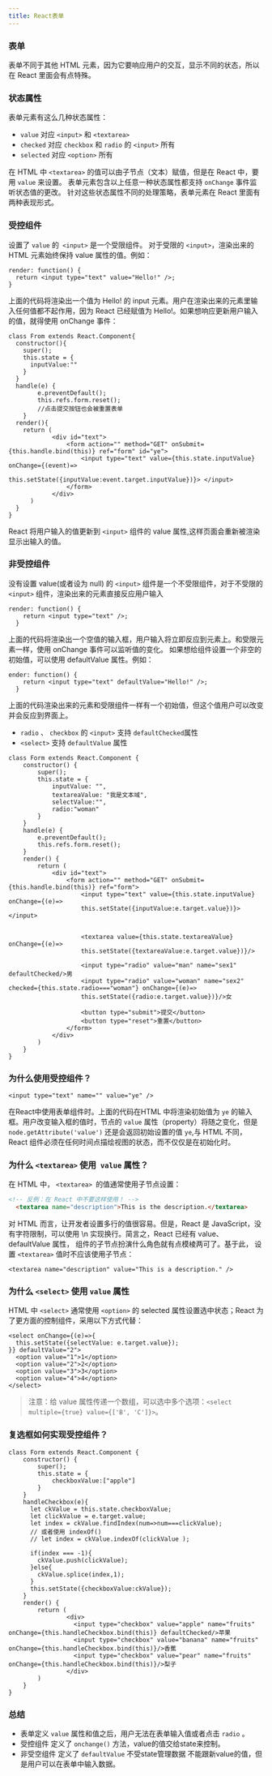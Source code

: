 ```yaml
---
title: React表单
---
```


### 表单
表单不同于其他 HTML 元素，因为它要响应用户的交互，显示不同的状态，所以在 React 里面会有点特殊。

### 状态属性
表单元素有这么几种状态属性：

- `value` 对应 `<input>` 和 `<textarea>`
- `checked` 对应 `checkbox` 和 `radio` 的 `<input>` 所有
- `selected` 对应 `<option>` 所有

在 HTML 中 `<textarea>` 的值可以由子节点（文本）赋值，但是在 React 中，要用 `value` 来设置。
表单元素包含以上任意一种状态属性都支持 `onChange` 事件监听状态值的更改。
针对这些状态属性不同的处理策略，表单元素在 React 里面有两种表现形式。

### 受控组件
设置了 `value` 的` <input>` 是一个受限组件。 对于受限的 `<input>`，渲染出来的 HTML 元素始终保持 value 属性的值。例如：

```
render: function() {
  return <input type="text" value="Hello!" />;
}
```

上面的代码将渲染出一个值为 Hello! 的 input 元素。用户在渲染出来的元素里输入任何值都不起作用，因为 React 已经赋值为 Hello!。如果想响应更新用户输入的值，就得使用 onChange 事件：

```
class From extends React.Component{
  constructor(){
    super();
    this.state = {
      inputValue:""
    }
  }
  handle(e) {
        e.preventDefault();
        this.refs.form.reset();
        //点击提交按钮也会被重置表单
    }
  render(){
    return (
            <div id="text">
                <form action="" method="GET" onSubmit={this.handle.bind(this)} ref="form" id="ye">
                    <input type="text" value={this.state.inputValue} onChange={(event)=>
                      this.setState({inputValue:event.target.inputValue})}> </input>
                </form>
            </div>
      )
  }
}
```

React 将用户输入的值更新到 `<input>` 组件的 value 属性,这样页面会重新被渲染显示出输入的值。

### 非受控组件
没有设置 value(或者设为 null) 的 `<input>` 组件是一个不受限组件，对于不受限的 `<input>` 组件，渲染出来的元素直接反应用户输入

```
render: function() {
    return <input type="text" />;
  }
```

上面的代码将渲染出一个空值的输入框，用户输入将立即反应到元素上。和受限元素一样，使用 onChange 事件可以监听值的变化。
如果想给组件设置一个非空的初始值，可以使用 defaultValue 属性。例如：

```
ender: function() {
    return <input type="text" defaultValue="Hello!" />;
  }
```
上面的代码渲染出来的元素和受限组件一样有一个初始值，但这个值用户可以改变并会反应到界面上。

- `radio` 、 `checkbox` 的 `<input>` 支持 `defaultChecked`属性
- `<select>` 支持 `defaultValue` 属性

```
class Form extends React.Component {
    constructor() {
        super();
        this.state = {
            inputValue: "",
            textareaValue: "我是文本域",
            selectValue:"",
            radio:"woman"
        }
    }
    handle(e) {
        e.preventDefault();
        this.refs.form.reset();
    }
    render() {
        return (
            <div id="text">
                <form action="" method="GET" onSubmit={this.handle.bind(this)} ref="form">
                    <input type="text" value={this.state.inputValue} onChange={(e)=>
                    this.setState({inputValue:e.target.value})}></input>


                    <textarea value={this.state.textareaValue} onChange={(e)=>
                    this.setState({textareaValue:e.target.value})}/>

                    <input type="radio" value="man" name="sex1" defaultChecked/>男
                    <input type="radio" value="woman" name="sex2" checked={this.state.radio==="woman"} onChange={(e)=>
                    this.setState({radio:e.target.value})}/>女

                    <button type="submit">提交</button>
                    <button type="reset">重置</button>
                </form>
            </div>
        )
    }
}
```

### 为什么使用受控组件？

```
<input type="text" name="" value="ye" />
```
在React中使用表单组件时。上面的代码在HTML 中将渲染初始值为 `ye` 的输入框。用户改变输入框的值时，节点的 `value` 属性（property）将随之变化，但是 `node.getAttribute('value')` 还是会返回初始设置的值 `ye`,与 HTML 不同，React 组件必须在任何时间点描绘视图的状态，而不仅仅是在初始化时。

### 为什么 `<textarea>` 使用` value` 属性？
在 HTML 中， `<textarea> `的值通常使用子节点设置：

```html
<!-- 反例：在 React 中不要这样使用！ -->
  <textarea name="description">This is the description.</textarea>
```

对 HTML 而言，让开发者设置多行的值很容易。但是，React 是 JavaScript，没有字符限制，可以使用 \n 实现换行。简言之，React 已经有 value、defaultValue 属性，</textarea> 组件的子节点扮演什么角色就有点模棱两可了。基于此， 设置 `<textarea>` 值时不应该使用子节点：

```
<textarea name="description" value="This is a description." />
```

### 为什么 `<select>` 使用 `value` 属性
HTML 中 `<select>` 通常使用 `<option>` 的 selected 属性设置选中状态；React 为了更方面的控制组件，采用以下方式代替：

```
<select onChange={(e)=>{
  this.setState({selectValue: e.target.value});
}} defaultValue="2">
  <option value="1">1</option>
  <option value="2">2</option>
  <option value="3">3</option>
  <option value="4">4</option>
</select>
```

>注意：给 value 属性传递一个数组，可以选中多个选项：`<select multiple={true} value={['B', 'C']}>`。
>

### 复选框如何实现受控组件？

```
class Form extends React.Component {
    constructor() {
        super();
        this.state = {
            checkboxValue:["apple"]
        }
    }
    handleCheckbox(e){
      let ckValue = this.state.checkboxValue;
      let clickValue = e.target.value;
      let index = ckValue.findIndex(num=>num===clickValue);
      // 或者使用 indexOf()
      // let index = ckValue.indexOf(clickValue );

      if(index === -1){
        ckValue.push(clickValue);
      }else{
        ckValue.splice(index,1);
      }
      this.setState({checkboxValue:ckValue});
    }
    render() {
        return (
                <div>
                  <input type="checkbox" value="apple" name="fruits" onChange={this.handleCheckbox.bind(this)} defaultChecked/>苹果
                  <input type="checkbox" value="banana" name="fruits" onChange={this.handleCheckbox.bind(this)}/>香蕉
                  <input type="checkbox" value="pear" name="fruits" onChange={this.handleCheckbox.bind(this)}/>梨子
                </div>
        )
    }
}
```

### 总结

- 表单定义 `value` 属性和值之后，用户无法在表单输入值或者点击 `radio` 。
- 受控组件 定义了 `onchange()` 方法，value的值交给state来控制。
- 非受空组件 定义了 `defaultValue` 不受state管理数据 不能跟新value的值，但是用户可以在表单中输入数据。

